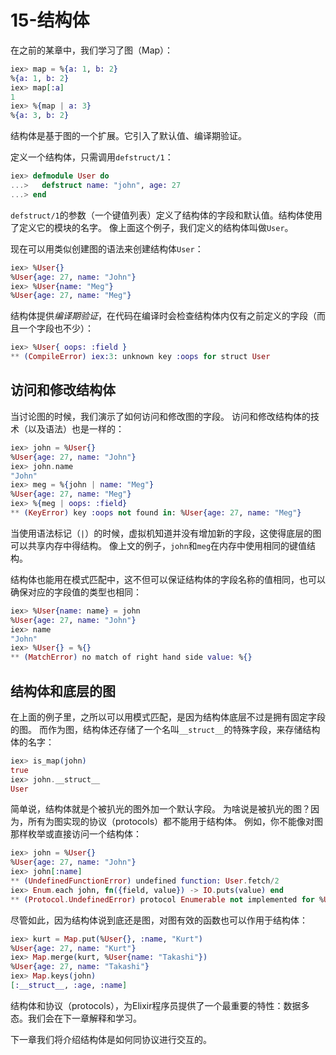 15-结构体
=========

在之前的某章中，我们学习了图（Map）：

```elixir
iex> map = %{a: 1, b: 2}
%{a: 1, b: 2}
iex> map[:a]
1
iex> %{map | a: 3}
%{a: 3, b: 2}
```

结构体是基于图的一个扩展。它引入了默认值、编译期验证。

定义一个结构体，只需调用`defstruct/1`：

```elixir
iex> defmodule User do
...>   defstruct name: "john", age: 27
...> end

```

`defstruct/1`的参数（一个键值列表）定义了结构体的字段和默认值。结构体使用了定义它的模块的名字。
像上面这个例子，我们定义的结构体叫做`User`。

现在可以用类似创建图的语法来创建结构体`User`：

```elixir
iex> %User{}
%User{age: 27, name: "John"}
iex> %User{name: "Meg"}
%User{age: 27, name: "Meg"}
```

结构体提供*编译期验证*，在代码在编译时会检查结构体内仅有之前定义的字段（而且一个字段也不少）：

```elixir
iex> %User{ oops: :field }
** (CompileError) iex:3: unknown key :oops for struct User
```

## 访问和修改结构体

当讨论图的时候，我们演示了如何访问和修改图的字段。
访问和修改结构体的技术（以及语法）也是一样的：

```elixir
iex> john = %User{}
%User{age: 27, name: "John"}
iex> john.name
"John"
iex> meg = %{john | name: "Meg"}
%User{age: 27, name: "Meg"}
iex> %{meg | oops: :field}
** (KeyError) key :oops not found in: %User{age: 27, name: "Meg"}
```

当使用语法标记（`|`）的时候，虚拟机知道并没有增加新的字段，这使得底层的图可以共享内存中得结构。
像上文的例子，`john`和`meg`在内存中使用相同的键值结构。

结构体也能用在模式匹配中，这不但可以保证结构体的字段名称的值相同，也可以确保对应的字段值的类型也相同：

```elixir
iex> %User{name: name} = john
%User{age: 27, name: "John"}
iex> name
"John"
iex> %User{} = %{}
** (MatchError) no match of right hand side value: %{}
```

## 结构体和底层的图

在上面的例子里，之所以可以用模式匹配，是因为结构体底层不过是拥有固定字段的图。
而作为图，结构体还存储了一个名叫`__struct__`的特殊字段，来存储结构体的名字：

```elixir
iex> is_map(john)
true
iex> john.__struct__
User
```

简单说，结构体就是个被扒光的图外加一个默认字段。
为啥说是被扒光的图？因为，所有为图实现的协议（protocols）都不能用于结构体。
例如，你不能像对图那样枚举或直接访问一个结构体：

```elixir
iex> john = %User{}
%User{age: 27, name: "John"}
iex> john[:name]
** (UndefinedFunctionError) undefined function: User.fetch/2
iex> Enum.each john, fn({field, value}) -> IO.puts(value) end
** (Protocol.UndefinedError) protocol Enumerable not implemented for %User{age: 27, name: "John"}
```

尽管如此，因为结构体说到底还是图，对图有效的函数也可以作用于结构体：

```elixir
iex> kurt = Map.put(%User{}, :name, "Kurt")
%User{age: 27, name: "Kurt"}
iex> Map.merge(kurt, %User{name: "Takashi"})
%User{age: 27, name: "Takashi"}
iex> Map.keys(john)
[:__struct__, :age, :name]
```

结构体和协议（protocols），为Elixir程序员提供了一个最重要的特性：数据多态。我们会在下一章解释和学习。

下一章我们将介绍结构体是如何同协议进行交互的。
